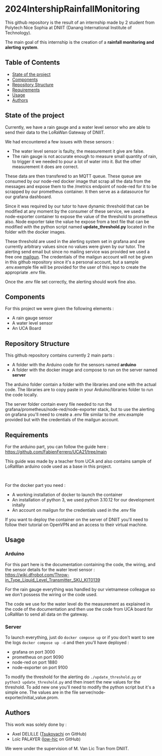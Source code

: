 # 2024IntershipRainfallMonitoring

This github repository is the result of an internship made by 2 student from Polytech Nice Sophia at DNIIT (Danang International Institute of Technology).

The main goal of this internship is the creation of a **rainfall monitoring and alerting system**.

## Table of Contents
- [State of the project](#state-of-the-project)
- [Components](#components)
- [Repository Structure](#repository-structure)
- [Requirements](#requirements)
- [Usage](#usage)
- [Authors](#authors)

## State of the project

Currently, we have a rain gauge and a water level sensor who are able to send their data to the LoRaWan Gateway of DNIIT. 

We had encountered a few issues with these sensors :
- The water level sensor is faulty, the measurement it give are false.
- The rain gauge is not accurate enough to measure small quantity of rain, to trigger it we needed to pour a lot of water into it. But the other measurement it does are correct.

These data are then transfered to an MQTT queue. These queue are consumed by our node-red docker image that scrap all the data from the messages and expose them to the /metrics endpoint of node-red for it to be scrapped by our prometheus container. It then serve as a datasource for our grafana dashboard.

Since it was required by our tutor to have dynamic threshold that can be modified at any moment by the consumer of these service, we used a node-exporter container to expose the value of the threshold to prometheus also. Node exporter take the value he expose from a text file that can be modified with the python script named **update_threshold.py** located in the folder with the docker images.

These threshold are used in the alerting system set in grafana and are currently arbitrary values since no values were given by our tutor. The alerting send email but since no mailing service was provided we used a free one [mailgun](http://app.mailgun.com). The credentials of the mailgun account will not be given in this github repository since it's a personal account, but a sample .env.exemple file will be provided for the user of this repo to create the appropriate .env file.

Once the .env file set correctly, the alerting should work fine also.

## Components

For this project we were given the following elements :
- A rain gauge sensor
- A water level sensor
- An UCA Board

## Repository Structure

This github repository contains currently 2 main parts :
- A folder with the Arduino code for the sensors named **arduino**
- A folder with the docker image and compose to run on the server named **server**

The arduino folder contain a folder with the libraries and one with the actual code. The libraries are to copy paste in your Arduino/libraries folder to run the code locally.

The server folder contain every file needed to run the grafana/prometheus/node-red/node-exporter stack, but to use the alerting on grafana you'll need to create a .env file similar to the .env.example provided but with the credentials of the mailgun account.

## Requirements

For the arduino part, you can follow the guide here :
https://github.com/FabienFerrero/UCA21/tree/main

This guide was made by a teacher from UCA and also contains sample of LoRaWan arduino code used as a base in this project.

<br/>

For the docker part you need :
- A working installation of docker to launch the container
- An installation of python 3, we used python 3.10.12 for our development initally
- An account on mailgun for the credentials used in the .env file

If you want to deploy the container on the server of DNIIT you'll need to follow their tutorial on OpenVPN and an access to their virtual machine.

## Usage

### Arduino

For this part here is the documentation containing the code, the wiring, and the sensor details for the water level sensor : 
https://wiki.dfrobot.com/Throw-in_Type_Liquid_Level_Transmitter_SKU_KIT0139

For the rain gauge everything was handled by our vietnamese colleague so we don't possess the wiring or the code used.

The code we use for the water level do the measurement as explained in the code of the documentation and then use the code from UCA board for LoRaWan to send all data on the gateway.

### Server

To launch everything, just do `docker compose up` or if you don't want to see the logs `docker compose up -d` and then you'll have deployed :
- grafana on port 3000
- prometheus on port 9090
- node-red on port 1880
- node-exporter on port 9100

To modify the threshold for the alerting do `./update_threshold.py` or `python3 update_threshold.py` and then insert the new values for the threshold. To add new one you'll need to modify the python script but it's a simple one. The values are in the file server/node-exporter/initial_value.prom.

## Authors

This work was solely done by :
- Axel DELILLE ([Tsukoyachi](https://github.com/Tsukoyachi) on GitHub)
- Loïc PALAYER ([low-hic](https://github.com/low-hik) on GitHub)

We were under the supervision of M. Van Lic Tran from DNIIT.

